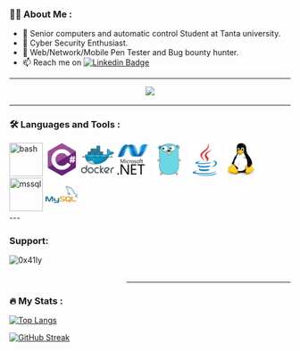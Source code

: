 ### 👨‍💻 About Me :
- 🔭 Senior computers and automatic control Student at Tanta university.
- 🌱 Cyber Security Enthusiast.
- 👯 Web/Network/Mobile Pen Tester and Bug bounty hunter.
- 📫 Reach me on [![Linkedin Badge](https://img.shields.io/badge/-0x41ly-blue?style=flat&logo=Linkedin&logoColor=white)](https://www.linkedin.com/in/aly-khal3d/)

---

<p align="center">
  <img src="https://readme-typing-svg.demolab.com/?lines=Pen+Tester;Bug+Bounty+Hunter;.NET+Software+Developer&font=Fira%20Code&center=true&color=FF0000&duration=4000&pause=1000">
</p>

---

### :hammer_and_wrench: Languages and Tools :
<div>
  <img src="https://www.vectorlogo.zone/logos/gnu_bash/gnu_bash-icon.svg" title="bash" **alt="bash" width="60" height="60"/>
  <img src="https://raw.githubusercontent.com/devicons/devicon/master/icons/csharp/csharp-original.svg" title="csharp" **alt="csharp" width="60" height="60" />
  <img src="https://raw.githubusercontent.com/devicons/devicon/master/icons/docker/docker-original-wordmark.svg" title="docker" **alt="docker" width="60" height="60" />
  <img src="https://raw.githubusercontent.com/devicons/devicon/master/icons/dot-net/dot-net-original-wordmark.svg" title="dot-net" **alt="dot-net" width="60" height="60" />
  <img src="https://raw.githubusercontent.com/devicons/devicon/master/icons/go/go-original.svg" title="go" **alt="go" width="60" height="60" />
  <img src="https://raw.githubusercontent.com/devicons/devicon/master/icons/java/java-original.svg" title="java" **alt="java" width="60" height="60" />
  <img src="https://raw.githubusercontent.com/devicons/devicon/master/icons/linux/linux-original.svg" title="linux" **alt="linux" width="60" height="60" />
  <img src="https://www.svgrepo.com/show/303229/microsoft-sql-server-logo.svg" title="mssql" **alt="mssql" width="60" height="60" />
  <img src="https://raw.githubusercontent.com/devicons/devicon/master/icons/mysql/mysql-original-wordmark.svg" title="mysql" **alt="mysql" width="60" height="60" />
</div>
---

<h3 align="left">Support:</h3>
<p><a href="https://www.buymeacoffee.com/0x41ly"> <img align="left" src="https://cdn.buymeacoffee.com/buttons/v2/default-yellow.png" height="50" width="210" alt="0x41ly" /></a></p><br><br>

---

### :fire: My Stats :

[![Top Langs](https://github-readme-stats.vercel.app/api/top-langs/?username=0x41ly&layout=compact&theme=radical)](https://github.com/anuraghazra/github-readme-stats)

[![GitHub Streak](https://github-readme-streak-stats.herokuapp.com?user=0x41ly&theme=blue-green&date_format=M%20j%5B%2C%20Y%5D)](https://git.io/streak-stats)
